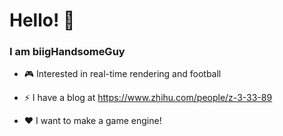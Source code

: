 
# Hello! 👋
### I am biigHandsomeGuy 

- 🎮 Interested in  real-time  rendering  and football

- ⚡ I have a blog at https://www.zhihu.com/people/z-3-33-89

- ❤  I want to make a game engine!
